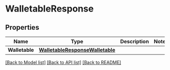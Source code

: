 # WalletableResponse

## Properties

Name | Type | Description | Notes
------------ | ------------- | ------------- | -------------
**Walletable** | [**WalletableResponseWalletable**](walletableResponse_walletable.md) |  | 

[[Back to Model list]](../README.md#documentation-for-models) [[Back to API list]](../README.md#documentation-for-api-endpoints) [[Back to README]](../README.md)


